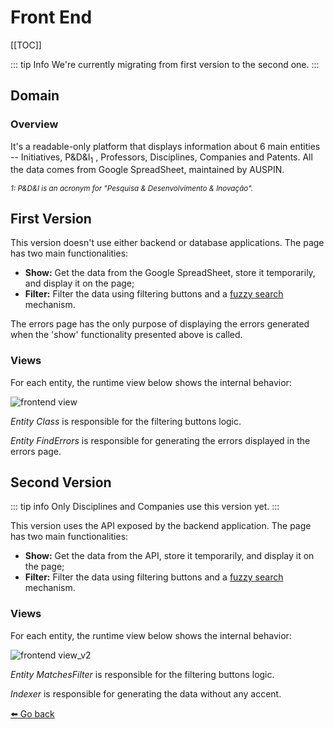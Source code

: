 # Front End

[[TOC]]

::: tip Info
We're currently migrating from first version to the second one.
:::

## Domain

### Overview

It's a readable-only platform that displays information about 6 main entities -- Initiatives, P&D&I<sub>1</sub> , Professors, Disciplines, Companies and Patents. All the data comes from Google SpreadSheet, maintained by AUSPIN.

_<sub>1: P&D&I is an acronym for "Pesquisa & Desenvolvimento & Inovação".</sub>_

## First Version

This version doesn't use either backend or database applications. The page has two main functionalities:

- **Show:** Get the data from the Google SpreadSheet, store it temporarily, and display it on the page;
- **Filter:** Filter the data using filtering buttons and a [fuzzy search](https://en.wikipedia.org/wiki/Approximate_string_matching) mechanism.

The errors page has the only purpose of displaying the errors generated when the 'show' functionality presented above is called.

### Views

For each entity, the runtime view below shows the internal behavior:

<img src="/views/frontend.svg" alt="frontend view">

_Entity Class_ is responsible for the filtering buttons logic.

_Entity FindErrors_ is responsible for generating the errors displayed in the errors page.

## Second Version

::: tip info
Only Disciplines and Companies use this version yet.
:::

This version uses the API exposed by the backend application. The page has two main functionalities:

- **Show:** Get the data from the API, store it temporarily, and display it on the page;
- **Filter:** Filter the data using filtering buttons and a [fuzzy search](https://en.wikipedia.org/wiki/Approximate_string_matching) mechanism.

### Views

For each entity, the runtime view below shows the internal behavior:

<img src="/views/frontend_v2.svg" alt="frontend view_v2">

_Entity MatchesFilter_ is responsible for the filtering buttons logic.

_Indexer_ is responsible for generating the data without any accent.

[:arrow_left: Go back](/)
